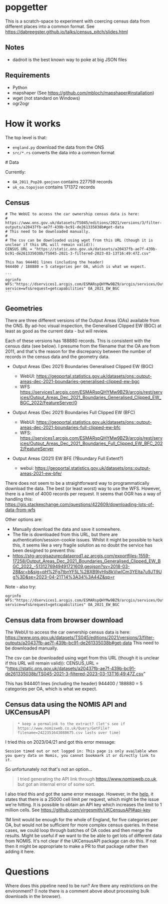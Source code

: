 # popgetter

This is a scratch-space to experiment with coercing census data from different
places into a common format. See
<https://dabreegster.github.io/talks/census_pitch/slides.html>

## Notes

- dadroit is the best known way to poke at big JSON files

## Requirements

- Python
- mapshaper (See https://github.com/mbloch/mapshaper#installation)
- wget (not standard on Windows)
- ogr2ogr

# How it works

The top level is that:

- `england.py` download the data from the ONS
- `src/*.rs` converts the data into a common format



# Data

Currently:

- `OA_2011_Pop20.geojson` contains 227759 records
- `uk_oa.topojson` contains 171372 records

## Census

    # The WebUI to access the car ownership census data is here:
    # https://www.ons.gov.uk/datasets/TS045/editions/2021/versions/3/filter-outputs/a20437fb-ae7f-439b-bc91-de261335038b#get-data
    # This need to be downloaded manually.
    #
    # The csv can be downloaded using wget from this URL (though it is unclear if this URL will remain valid)):
    CENSUS_URL = "https://static.ons.gov.uk/datasets/a20437fb-ae7f-439b-bc91-de261335038b/TS045-2021-3-filtered-2023-03-13T16:49:47Z.csv"

    This has 944401 lines (including the header)
    944400 / 188880 = 5 categories per OA, which is what we expect.

    ```
    ogrinfo WFS:"https://dservices1.arcgis.com/ESMARspQHYMw9BZ9/arcgis/services/Output_Areas_Dec_2021_Boundaries_Generalised_Clipped_EW_BGC_/WFSServer?service=wfs&request=getcapabilities" OA_2021_EW_BGC
    ```

## Geometries

There are three different versions of the Output Areas (OAs) available from the ONS. By ad-hoc visual inspection, the Generalised Clipped EW (BGC) at least as good as the current data - but will review.

Each of these versions has 188880 records. This is consistent with the census data (see below). I presume from the filename that the OA are from 2011, and that's the reason for the discrepancy between the number of records in the census data and the geometry data.

- Output Areas (Dec 2021) Boundaries Generalised Clipped EW (BGC)
    - WebUI: https://geoportal.statistics.gov.uk/datasets/ons::output-areas-dec-2021-boundaries-generalised-clipped-ew-bgc
    - WFS https://services1.arcgis.com/ESMARspQHYMw9BZ9/arcgis/rest/services/Output_Areas_Dec_2021_Boundaries_Generalised_Clipped_EW_BGC_2022/FeatureServer/0

- Output Areas (Dec 2021) Boundaries Full Clipped EW (BFC)
    - WebUI: https://geoportal.statistics.gov.uk/datasets/ons::output-areas-dec-2021-boundaries-full-clipped-ew-bfc
    - WFS: https://services1.arcgis.com/ESMARspQHYMw9BZ9/arcgis/rest/services/Output_Areas_Dec_2021_Boundaries_Full_Clipped_EW_BFC_2022/FeatureServer

- Output Areas (2021) EW BFE (?Boundary Full Extent?)
    - webui:  https://geoportal.statistics.gov.uk/datasets/ons::output-areas-2021-ew-bfe/


There does not seem to be a straightforward way to programmatically download the data. The best (or least worst) way to use the WFS. However, there is a limit of 4000 records per request. It seems that OGR has a way of handling this:
https://gis.stackexchange.com/questions/422609/downloading-lots-of-data-from-wfs

Other options are:
* Manually download the data and save it somewhere.
* The file is downloaded from this URL, but there are authentication/session-cookie issues. Whilst it might be possible to hack this, it seems like a very fragile solution as no doubt the service has been designed to prevent this:
* https://stg-arcgisazurecdataprod1.az.arcgis.com/exportfiles-1559-17258/Output_Areas_Dec_2021_Boundaries_Generalised_Clipped_EW_BGC_2022_-5131276949491721609.geojson?sv=2018-03-28&sr=b&sig=pH%2Fg7tbnYF5L%2BXB9lyHIs8kViwICm3YEIta7u9JT9Ug%3D&se=2023-04-21T14%3A34%3A44Z&sp=r

Note - also try:
```
ogrinfo WFS:"https://dservices1.arcgis.com/ESMARspQHYMw9BZ9/arcgis/services/Output_Areas_Dec_2021_Boundaries_Generalised_Clipped_EW_BGC_/WFSServer?service=wfs&request=getcapabilities" OA_2021_EW_BGC
```

## Census data from browser download

The WebUI to access the car ownership census data is here:
https://www.ons.gov.uk/datasets/TS045/editions/2021/versions/3/filter-outputs/a20437fb-ae7f-439b-bc91-de261335038b#get-data
This need to be downloaded manually.

The csv can be downloaded using wget from this URL (though it is unclear if this URL will remain valid)):
CENSUS_URL = "https://static.ons.gov.uk/datasets/a20437fb-ae7f-439b-bc91-de261335038b/TS045-2021-3-filtered-2023-03-13T16:49:47Z.csv"

This has 944401 lines (including the header)
944400 / 188880 = 5 categories per OA, which is what we expect.

## Census data using the NOMIS API and UKCensusAPI

>     * keep a permalink to the extract? (let's see if https://www.nomisweb.co.uk/Query/GetFile?filename=2422351643080675.csv lasts over time)

I tried this on 2023/04/21 and got this error message:
```
Session timed out or not logged in: This page is only available when you query data on Nomis, you cannot bookmark it or directly link to it.
```
So unfortunately not that's not an option...

> I tried generating the API link through https://www.nomisweb.co.uk, but got an internal error of some sort.

I also tried this and got the same error message. However, in the [help](https://www.nomisweb.co.uk/api/v01/help), it states that there is a 25000 cell limit per request, which might be the issue we're hitting. It is possible to obtain an API key which increases the limit to 1 million cells. See https://github.com/virgesmith/UKCensusAPI#api-key

1M limit would be enough for the whole of England, for five categories per OA, but would not be sufficient for more complex census queries. In these cases, we could loop through batches of OA codes and then merge the results. Might be useful if we want to the be able to get lots of different data from NOMIS. It's not clear if the UKCensusAPI package can do this. If not then it might be appropriate to make a PR to that package rather then adding it here.


# Questions

Where does this pipeline need to be run? Are there any restrictions on the environment? (I note there is a comment above about processing bulk downloads in the browser).
